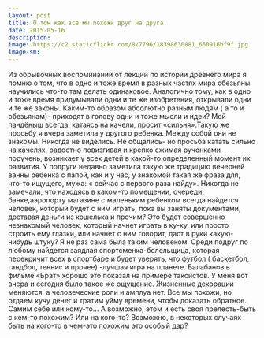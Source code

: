 ```yaml
---
layout: post
title: О том как все мы похожи друг на друга. 
date: 2015-05-16
description: 
image: https://c2.staticflickr.com/8/7796/18398630881_660916bf9f.jpg
image-sm: 
---
```

Из обрывочных воспоминаний от лекций по истории древнего мира я помню о том, что в одно и тоже время в разных частях мира обезьяны научились что-то там делать одинаковое. Аналогично тому, как в одно и тоже время придумывали одни и те же изобретения, открывали одни и те же законы. Каким-то образом абсолютно разным людям ( а то и обезьянам)- приходят в голову одни и тоже мысли и идеи? Мой пандёныш всегда, катаясь на качели, просит «сильня».Такую же просьбу я вчера заметила у другого ребенка. Между собой они не знакомы. Никогда не виделись. Не общались- но просьба катать сильно на качелях, радостно повизгивая и крепко сжимая ручонками поручень, возникает у всех детей в какой-то определенный момент их развития. У подруги недавно заметила такую же традицию вечерней ванны ребенка с папой, как и у нас, у знакомой такая же фраза для, что-то ищущего, мужа: « сейчас с первого раза найду». Никогда не замечали, что находясь в каком-то помещении, очереди, банке,аэропорту магазине с маленьким ребенком всегда найдется человек, который будет с ним играть, пока вы заняты документами, доставая деньги из кошелька и прочим? Это будет совершенно незнакомый человек, который начнет играть в ку-ку, или просто строить ему глазки, или начнет с ним говорит, даст в руки какую-нибудь штуку? Я не раз сама была таким человеком. Среди подруг по любому найдется заядлая спортсменка-болельщица, которая перекричит всех в спортбаре и будет уверять, что футбол ( баскетбол, гандбол, теннис и прочее) -лучшая игра на планете. Балабанов в фильме «Брат» хорошо это показал на примере таксистов. У меня вот вчера и сегодня было такое же ощущение. Жизненные декорации меняются, а человеческие роли и амплуа нет. Все мы похожи, но отдаем кучу денег и тратим уйму времени, чтобы доказать обратное. Самим себе или кому-то... А возможно, этом и есть своя прелесть-быть с кем-то похожим? Или на кого-то? Возможно, в некоторых случаях быть на кого-то в чем-это похожим это особый дар?